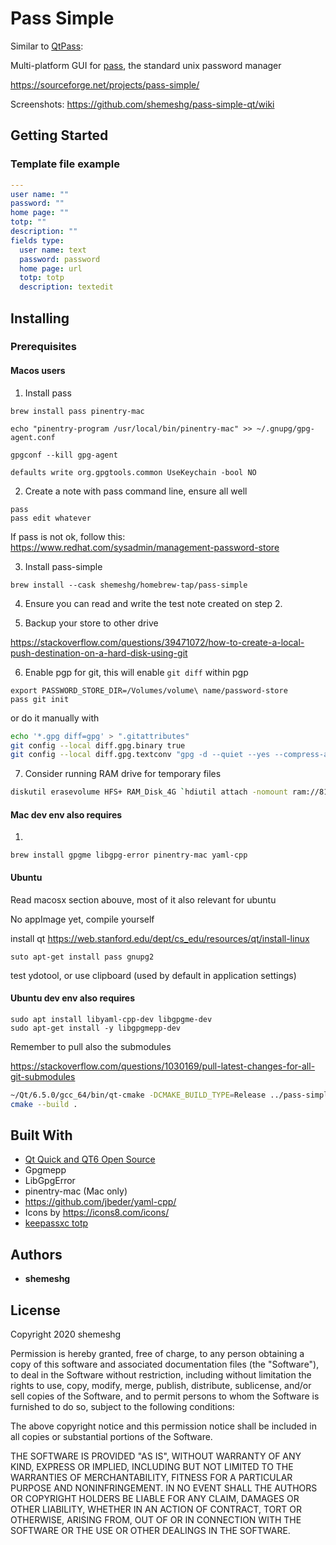 # Pass Simple

Similar to [QtPass](https://github.com/IJHack/QtPass):

Multi-platform GUI for [pass](https://www.passwordstore.org/), the standard unix password manager

https://sourceforge.net/projects/pass-simple/

Screenshots: https://github.com/shemeshg/pass-simple-qt/wiki

## Getting Started

### Template file example

```YAML
---
user name: ""
password: ""
home page: ""
totp: ""
description: ""
fields type:
  user name: text
  password: password
  home page: url
  totp: totp
  description: textedit  
```
## Installing

### Prerequisites

#### Macos users

1. Install pass
```
brew install pass pinentry-mac

echo "pinentry-program /usr/local/bin/pinentry-mac" >> ~/.gnupg/gpg-agent.conf

gpgconf --kill gpg-agent

defaults write org.gpgtools.common UseKeychain -bool NO
```

2. Create a note with pass command line, ensure all well

```
pass
pass edit whatever
```

If pass is not ok, follow this:
https://www.redhat.com/sysadmin/management-password-store

3. Install pass-simple 
```
brew install --cask shemeshg/homebrew-tap/pass-simple
```

4. Ensure you can read and write the test note created on step 2.

5. Backup your store to other drive

https://stackoverflow.com/questions/39471072/how-to-create-a-local-push-destination-on-a-hard-disk-using-git

6. Enable pgp for git, this will enable `git diff` within pgp
```
export PASSWORD_STORE_DIR=/Volumes/volume\ name/password-store
pass git init
```

or do it manually with

```bash
echo '*.gpg diff=gpg' > ".gitattributes"
git config --local diff.gpg.binary true
git config --local diff.gpg.textconv "gpg -d --quiet --yes --compress-algo=none --no-encrypt-to"
```

7. Consider running RAM drive for temporary files

```bash
diskutil erasevolume HFS+ RAM_Disk_4G `hdiutil attach -nomount ram://8192000`
```


#### Mac dev env also requires
1. 
```
brew install gpgme libgpg-error pinentry-mac yaml-cpp

```


#### Ubuntu  

Read macosx section abouve, most of it also relevant for ubuntu

No appImage yet, compile yourself


install qt https://web.stanford.edu/dept/cs_edu/resources/qt/install-linux

```
suto apt-get install pass gnupg2
```

test ydotool, or use clipboard (used by default
in application settings)

#### Ubuntu dev env also requires

```
sudo apt install libyaml-cpp-dev libgpgme-dev
sudo apt-get install -y libgpgmepp-dev
```

Remember to pull also the submodules

https://stackoverflow.com/questions/1030169/pull-latest-changes-for-all-git-submodules

```bash
~/Qt/6.5.0/gcc_64/bin/qt-cmake -DCMAKE_BUILD_TYPE=Release ../pass-simple-qt/
cmake --build .
```

## Built With

- [Qt Quick and QT6 Open Source ](https://www.qt.io/)
- Gpgmepp
- LibGpgError
- pinentry-mac (Mac only)
- https://github.com/jbeder/yaml-cpp/
- Icons by https://icons8.com/icons/ 
- [keepassxc totp](https://github.com/keepassxreboot/keepassxc/tree/develop/src/totp)





## Authors

- **shemeshg**

## License

Copyright 2020 shemeshg

Permission is hereby granted, free of charge, to any person obtaining a copy of this software and associated documentation files (the "Software"), to deal in the Software without restriction, including without limitation the rights to use, copy, modify, merge, publish, distribute, sublicense, and/or sell copies of the Software, and to permit persons to whom the Software is furnished to do so, subject to the following conditions:

The above copyright notice and this permission notice shall be included in all copies or substantial portions of the Software.

THE SOFTWARE IS PROVIDED "AS IS", WITHOUT WARRANTY OF ANY KIND, EXPRESS OR IMPLIED, INCLUDING BUT NOT LIMITED TO THE WARRANTIES OF MERCHANTABILITY, FITNESS FOR A PARTICULAR PURPOSE AND NONINFRINGEMENT. IN NO EVENT SHALL THE AUTHORS OR COPYRIGHT HOLDERS BE LIABLE FOR ANY CLAIM, DAMAGES OR OTHER LIABILITY, WHETHER IN AN ACTION OF CONTRACT, TORT OR OTHERWISE, ARISING FROM, OUT OF OR IN CONNECTION WITH THE SOFTWARE OR THE USE OR OTHER DEALINGS IN THE SOFTWARE.

